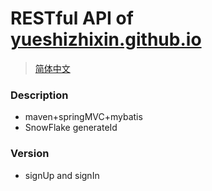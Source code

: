 # RESTful API of [yueshizhixin.github.io](https://yueshizhixin.github.io)

>[简体中文](README.md)

### Description
- maven+springMVC+mybatis
- SnowFlake generateId

### Version
- signUp and signIn
